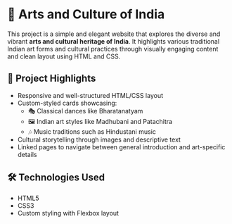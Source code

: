 # 🎨 Arts and Culture of India

This project is a simple and elegant website that explores the diverse and vibrant **arts and cultural heritage of India**. It highlights various traditional Indian art forms and cultural practices through visually engaging content and clean layout using HTML and CSS.

## 🌟 Project Highlights

- Responsive and well-structured HTML/CSS layout
- Custom-styled cards showcasing:
  - 🎭 Classical dances like Bharatanatyam
  - 🖼️ Indian art styles like Madhubani and Patachitra
  - 🎶 Music traditions such as Hindustani music
- Cultural storytelling through images and descriptive text
- Linked pages to navigate between general introduction and art-specific details

## 🛠️ Technologies Used

- HTML5
- CSS3
- Custom styling with Flexbox layout




